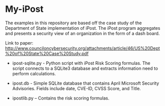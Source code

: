 My-iPost
========

The examples in this repository are based off the case study of the Department of State implementation of iPost.  The iPost program aggregates and presents a security view of an organization in the form of a dash board.  

Link to paper: http://www.counciloncybersecurity.org/attachments/article/46/US%20Dept%20of%20State%20Case%20Study.pdf 

- ipost-sqlite.py - Python script with iPost Risk Scoring formulas.  The script connects to a SQLite3 database and extracts information need to perform calculations.
 
- ipost.db - Simple SQLite database that contains April Microsoft Security Advisories.  Fields include date, CVE-ID, CVSS Score, and Title.

- ipostlib.py – Contains the risk scoring formulas.




 
